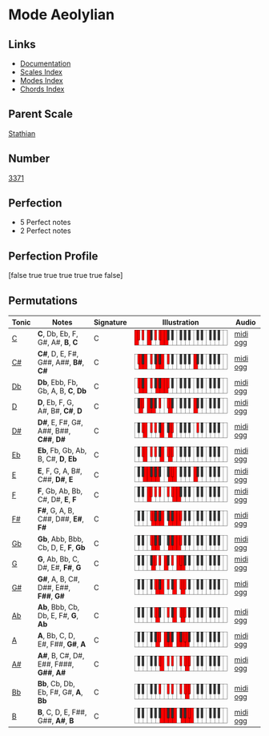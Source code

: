 # Mode Aeolylian

## Links

- [Documentation](index.md)
- [Scales Index](Scales.md)
- [Modes Index](Modes.md)
- [Chords Index](Chords.md)

## Parent Scale

[Stathian](ScaleStathian.md)

## Number

[3371](https://ianring.com/musictheory/scales/3371)

## Perfection

- 5 Perfect notes
- 2 Perfect notes

## Perfection Profile

[false true true true true true false]

## Permutations

| Tonic | Notes | Signature | Illustration | Audio |
|-------|-------|-----------|--------------|-------|
| [C](ModeCNaturalAeolylian.md) | **C**, Db, Eb, F, G#, A#, **B**, **C** | C | ![CNaturalAeolylian](ModeCNaturalAeolylian.png) | [midi](ModeCNaturalAeolylian.mid) [ogg](ModeCNaturalAeolylian.ogg) |
| [C#](ModeCSharpAeolylian.md) | **C#**, D, E, F#, G##, A##, **B#**, **C#** | C | ![CSharpAeolylian](ModeCSharpAeolylian.png) | [midi](ModeCSharpAeolylian.mid) [ogg](ModeCSharpAeolylian.ogg) |
| [Db](ModeDFlatAeolylian.md) | **Db**, Ebb, Fb, Gb, A, B, **C**, **Db** | C | ![DFlatAeolylian](ModeDFlatAeolylian.png) | [midi](ModeDFlatAeolylian.mid) [ogg](ModeDFlatAeolylian.ogg) |
| [D](ModeDNaturalAeolylian.md) | **D**, Eb, F, G, A#, B#, **C#**, **D** | C | ![DNaturalAeolylian](ModeDNaturalAeolylian.png) | [midi](ModeDNaturalAeolylian.mid) [ogg](ModeDNaturalAeolylian.ogg) |
| [D#](ModeDSharpAeolylian.md) | **D#**, E, F#, G#, A##, B##, **C##**, **D#** | C | ![DSharpAeolylian](ModeDSharpAeolylian.png) | [midi](ModeDSharpAeolylian.mid) [ogg](ModeDSharpAeolylian.ogg) |
| [Eb](ModeEFlatAeolylian.md) | **Eb**, Fb, Gb, Ab, B, C#, **D**, **Eb** | C | ![EFlatAeolylian](ModeEFlatAeolylian.png) | [midi](ModeEFlatAeolylian.mid) [ogg](ModeEFlatAeolylian.ogg) |
| [E](ModeENaturalAeolylian.md) | **E**, F, G, A, B#, C##, **D#**, **E** | C | ![ENaturalAeolylian](ModeENaturalAeolylian.png) | [midi](ModeENaturalAeolylian.mid) [ogg](ModeENaturalAeolylian.ogg) |
| [F](ModeFNaturalAeolylian.md) | **F**, Gb, Ab, Bb, C#, D#, **E**, **F** | C | ![FNaturalAeolylian](ModeFNaturalAeolylian.png) | [midi](ModeFNaturalAeolylian.mid) [ogg](ModeFNaturalAeolylian.ogg) |
| [F#](ModeFSharpAeolylian.md) | **F#**, G, A, B, C##, D##, **E#**, **F#** | C | ![FSharpAeolylian](ModeFSharpAeolylian.png) | [midi](ModeFSharpAeolylian.mid) [ogg](ModeFSharpAeolylian.ogg) |
| [Gb](ModeGFlatAeolylian.md) | **Gb**, Abb, Bbb, Cb, D, E, **F**, **Gb** | C | ![GFlatAeolylian](ModeGFlatAeolylian.png) | [midi](ModeGFlatAeolylian.mid) [ogg](ModeGFlatAeolylian.ogg) |
| [G](ModeGNaturalAeolylian.md) | **G**, Ab, Bb, C, D#, E#, **F#**, **G** | C | ![GNaturalAeolylian](ModeGNaturalAeolylian.png) | [midi](ModeGNaturalAeolylian.mid) [ogg](ModeGNaturalAeolylian.ogg) |
| [G#](ModeGSharpAeolylian.md) | **G#**, A, B, C#, D##, E##, **F##**, **G#** | C | ![GSharpAeolylian](ModeGSharpAeolylian.png) | [midi](ModeGSharpAeolylian.mid) [ogg](ModeGSharpAeolylian.ogg) |
| [Ab](ModeAFlatAeolylian.md) | **Ab**, Bbb, Cb, Db, E, F#, **G**, **Ab** | C | ![AFlatAeolylian](ModeAFlatAeolylian.png) | [midi](ModeAFlatAeolylian.mid) [ogg](ModeAFlatAeolylian.ogg) |
| [A](ModeANaturalAeolylian.md) | **A**, Bb, C, D, E#, F##, **G#**, **A** | C | ![ANaturalAeolylian](ModeANaturalAeolylian.png) | [midi](ModeANaturalAeolylian.mid) [ogg](ModeANaturalAeolylian.ogg) |
| [A#](ModeASharpAeolylian.md) | **A#**, B, C#, D#, E##, F###, **G##**, **A#** | C | ![ASharpAeolylian](ModeASharpAeolylian.png) | [midi](ModeASharpAeolylian.mid) [ogg](ModeASharpAeolylian.ogg) |
| [Bb](ModeBFlatAeolylian.md) | **Bb**, Cb, Db, Eb, F#, G#, **A**, **Bb** | C | ![BFlatAeolylian](ModeBFlatAeolylian.png) | [midi](ModeBFlatAeolylian.mid) [ogg](ModeBFlatAeolylian.ogg) |
| [B](ModeBNaturalAeolylian.md) | **B**, C, D, E, F##, G##, **A#**, **B** | C | ![BNaturalAeolylian](ModeBNaturalAeolylian.png) | [midi](ModeBNaturalAeolylian.mid) [ogg](ModeBNaturalAeolylian.ogg) |
